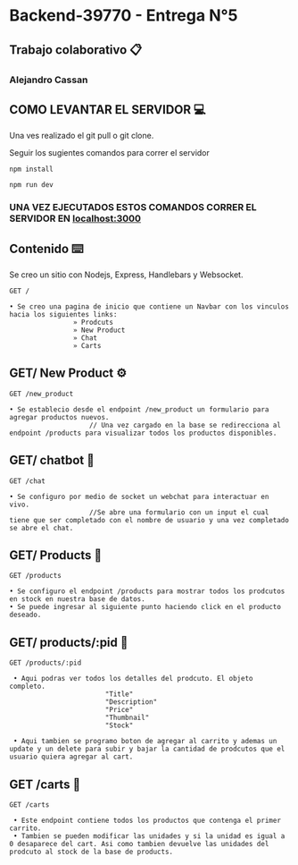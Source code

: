 # Backend-39770 - Entrega N°5

## Trabajo colaborativo 📋

### Alejandro Cassan

## COMO LEVANTAR EL SERVIDOR 💻

Una ves realizado el git pull o git clone.

Seguir los sugientes comandos para correr el servidor

```
npm install

npm run dev

```

### UNA VEZ EJECUTADOS ESTOS COMANDOS CORRER EL SERVIDOR EN [localhost:3000](localhost:3000)

## Contenido ⌨️

Se creo un sitio con Nodejs, Express, Handlebars y Websocket.

```
GET /

• Se creo una pagina de inicio que contiene un Navbar con los vinculos hacia los siguientes links:
                » Prodcuts
                » New Product
                » Chat
                » Carts

```

## GET/ New Product ⚙️

```
GET /new_product

• Se establecio desde el endpoint /new_product un formulario para agregar productos nuevos.
                    // Una vez cargado en la base se redirecciona al endpoint /products para visualizar todos los productos disponibles.

```

## GET/ chatbot 🦾

```
GET /chat

• Se configuro por medio de socket un webchat para interactuar en vivo.
                    //Se abre una formulario con un input el cual tiene que ser completado con el nombre de usuario y una vez completado se abre el chat.

```

## GET/ Products 📱

```
GET /products

• Se configuro el endpoint /products para mostrar todos los prodcutos en stock en nuestra base de datos.
• Se puede ingresar al siguiente punto haciendo click en el producto deseado.

```

## GET/ products/:pid 📲

```
GET /products/:pid

 • Aqui podras ver todos los detalles del prodcuto. El objeto completo.
                        "Title"
                        "Description"
                        "Price"
                        "Thumbnail"
                        "Stock"

 • Aqui tambien se programo boton de agregar al carrito y ademas un update y un delete para subir y bajar la cantidad de prodcutos que el usuario quiera agregar al cart.

```

## GET /carts 🛒

```
GET /carts

 • Este endpoint contiene todos los productos que contenga el primer carrito.
 • Tambien se pueden modificar las unidades y si la unidad es igual a 0 desaparece del cart. Asi como tambien devuelve las unidades del prodcuto al stock de la base de products.

```
